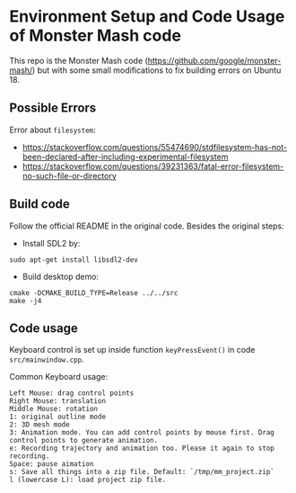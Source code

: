 # Environment Setup and Code Usage of Monster Mash code

This repo is the Monster Mash code (https://github.com/google/monster-mash/) but with some small modifications to fix building errors on Ubuntu 18.


## Possible Errors 

Error about `filesystem`:
- https://stackoverflow.com/questions/55474690/stdfilesystem-has-not-been-declared-after-including-experimental-filesystem
- https://stackoverflow.com/questions/39231363/fatal-error-filesystem-no-such-file-or-directory


## Build code

Follow the official README in the original code. Besides the original steps: 
- Install SDL2 by:
```
sudo apt-get install libsdl2-dev
```

- Build desktop demo:
```
cmake -DCMAKE_BUILD_TYPE=Release ../../src
make -j4
```

## Code usage

Keyboard control is set up inside function `keyPressEvent()` in code `src/mainwindow.cpp`.

Common Keyboard usage:
```
Left Mouse: drag control points
Right Mouse: translation
Middle Mouse: rotation
1: original outline mode
2: 3D mesh mode
3: Animation mode. You can add control points by mouse first. Drag control points to generate animation.
e: Recording trajectory and animation too. Please it again to stop recording.
Space: pause aimation
s: Save all things into a zip file. Default: `/tmp/mm_project.zip`
l (lowercase L): load project zip file. 
```
